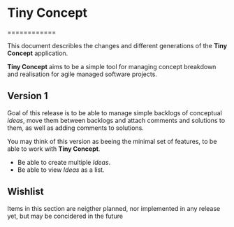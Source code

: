 # Tiny Concept
============

This document describles the changes and different generations of the **Tiny Concept** application.

**Tiny Concept** aims to be a simple tool for managing concept breakdown and realisation for agile managed software projects.


## Version 1

Goal of this release is to be able to manage simple backlogs of conceptual *ideas*, move them between backlogs and attach comments and solutions to them, as well as adding comments to solutions.

You may think of this version as beeing the minimal set of features, to be able to work with **Tiny Concept**.

* Be able to create multiple *Ideas*.
* Be able to view *Ideas* as a list.


## Wishlist

Items in this section are neigther planned, nor implemented in any release yet, but may be concidered in the future